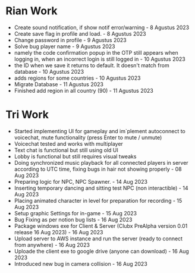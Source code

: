 # Rian Work

- Create sound notification, if show notif error/warning - 8 Agustus 2023
- Create save flag in profile and load. - 8 Agustus 2023
- Change password in profile - 9 Agustus 2023
- Solve bug player name - 9 Agustus 2023
- namely the code confirmation popup in the OTP still appears when logging in, when an incorrect login is still logged in - 10 Agustus 2023
- the ID when we save it returns to default. It doesn't match from database - 10 Agustus 2023
- adds regions for some countries - 10 Agustus 2023
- Migrate Database - 11 Agustus 2023
- Finished add region in all country (90) - 11 Agustus 2023

# Tri Work

- Started implementing UI for gameplay and im`plement autoconnect to voicechat, mute functionality (press Enter to mute / unmute)
- Voicechat tested and works with multiplayer
- Text chat is functional but still using old UI
- Lobby is functional but still requires visual tweaks
- Doing synchronized music playback for all connected players in server according to UTC time, fixing bugs in hair not showing properly - 08 Aug 2023
- Preparing logic for NPC, NPC Spawner. - 14 Aug 2023
- Inserting temporary dancing and sitting test NPC (non interactible) - 14 Aug 2023
- Placing animated character in level for preparation for recording - 15 Aug 2023
- Setup graphic Settings for in-game - 15 Aug 2023
- Bug Fixing as per notion bug lists - 16 Aug 2023
- Package windows exe for Client & Server (Clubx PreAlpha version 0.01 release 16 Aug 2023) - 16 Aug 2023
- Upload server to AWS instance and run the server (ready to connect from anywhere) - 16 Aug 2023
- Uploade the client exe to google drive (anyone can download) - 16 Aug 2023
- Introduced new bug in camera collision - 16 Aug 2023
